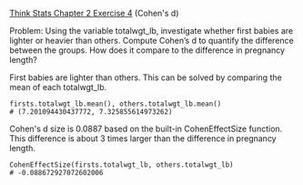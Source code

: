 [Think Stats Chapter 2 Exercise 4](http://greenteapress.com/thinkstats2/html/thinkstats2003.html#toc24) (Cohen's d)

Problem: Using the variable totalwgt_lb, investigate whether first babies
are lighter or heavier than others. Compute Cohen’s d to quantify the
difference between the groups. How does it compare to the difference in
pregnancy length?

First babies are lighter than others. This can be solved by comparing the mean of each totalwgt_lb.
```
firsts.totalwgt_lb.mean(), others.totalwgt_lb.mean()
# (7.201094430437772, 7.325855614973262)
```
Cohen's d size is 0.0887 based on the built-in CohenEffectSize function. This difference is about 3 times larger than the difference in pregnancy length.
```
CohenEffectSize(firsts.totalwgt_lb, others.totalwgt_lb)
# -0.088672927072602006
```
